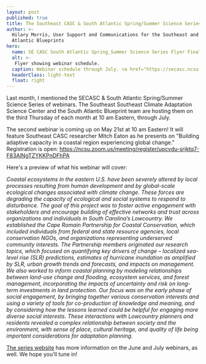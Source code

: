 ```yaml
---
layout: post
published: true
title: The Southeast CASC & South Atlantic Spring/Summer Science Series
author: >-
  Hilary Morris, User Support and Communications for the Southeast and South
  Atlantic Blueprints
hero:
  name: SE CASC South Atlantic Spring_Summer Science Series Flyer FinalUpdates410.png
  alt: >-
   Flyer showing webinar schedule.
  caption: Webinar schedule through July. <a href="https://secasc.ncsu.edu/s6series/">Visit the series website for more information</a>.
  headerClass: light-text
  float: right
---
```

Last month, I mentioned the SECASC & South Atlantic Spring/Summer Science Series of webinars. The Southeast Southeast Climate Adaptation Science Center and the South Atlantic Blueprint team are hosting them on the third Thursday of each month at 10 am Eastern, through July.

The second webinar is coming up on May 21st at 10 am Eastern! It will feature Southeast CASC researcher Mitch Eaton as he presents on "Building adaptive capacity in a coastal region experiencing global change." Registration is open:<!--more--> https://ncsu.zoom.us/meeting/register/upcvdu-srjktq7-F83AlNgTZYKKPnDFhPA

Here's a preview of what his webinar will cover:

_Coastal ecosystems in the eastern U.S. have been severely altered by local processes resulting from human development and by global-scale ecological changes associated with climate change. These forces are degrading the capacity of ecological and social systems to respond to disturbance. The goal of this project was to foster active engagement with stakeholders and encourage building of effective networks and trust across organizations and individuals in South Carolina’s Lowcountry. We established the Cape Romain Partnership for Coastal Conservation, which included individuals from federal and state resource agencies, local conservation NGOs, and organizations representing underserved community interests. The Partnership members originated our research topics, which focused on quantifying key drivers of change – localized sea-level rise (SLR) predictions, estimates of hurricane inundation as amplified by SLR, urban growth trends and forecasts, and impacts on management. We also worked to inform coastal planning by modeling relationships between land-use change and flooding, ecosystem services, and forest management, incorporating the impacts of uncertainty and risk on long-term investments in land protection. Our focus was on the early phase of social engagement, by bringing together various conservation interests and using a variety of tools for co-production of knowledge and meaning, and by considering how the lessons learned could be helpful for engaging more diverse social interests. These interactions with Lowcountry planners and residents revealed a complex relationship between society and the environment, with sense of place, cultural heritage, and quality of life being important considerations for adaptation planning._

[The series website](https://secasc.ncsu.edu/s6series/) has more information on the June and July webinars, as well. We hope you'll tune in!
